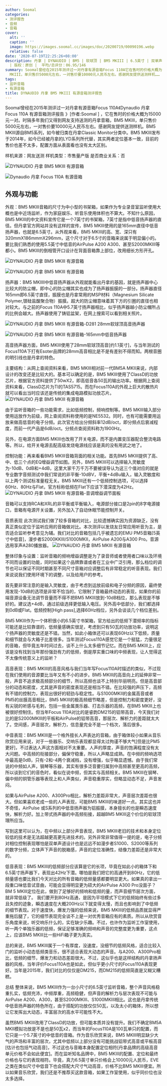 ```yaml
---
author: Soomal
categories:
- 测评报告
- 音频
- 音箱
cover:
  alt: ''
  caption: ''
  image: https://images.soomal.cc/images/doc/20200719/00090196.webp
  relative: false
date: '2020-07-19T22:25:26+08:00'
description: 丹拿 | DYNAUDIO | BM5 | 软球顶 | BM5 MKIII | 6.5英寸 | 双单声道 | 源自：w w w.soomal.com
  | 版权：原创 |  平均/总评分：06.95/146
summary: Soomal曾经在2015年测评过一对丹拿有源音箱Focus 110A它在售时的价格大概为15000元一对。时隔多年我们又得到网友支持送测的丹拿音箱，BM5
  MKIII，单只售价5000元左右，一对售价要10000元人民币左右。感谢网友提供送测样机……
tags:
- 监听音箱
- 有源音箱
title: DYNAUDIO 丹拿 BM5 MKIII 有源音箱测评报告
---
```


Soomal曾经在2015年测评过一对丹拿有源音箱Focus 110A《Dynaudio 丹拿 Focus 110A 有源音箱测评报告 》[作者:Soomal ]
，它在售时的价格大概为15000元一对。时隔多年我们又得到网友支持送测的丹拿音箱，BM5 MKIII，单只售价5000元左右，一对售价要10000元人民币左右。感谢网友提供送测样机。BM5 MKIII源自BM5系列，如今被归类在丹拿Classic Monitor分类中。BM5 MKIII发布于2014年，如今已经被丹拿的LYD系列所代替，其实两者定位基本一致，目前的售价也差不太多，配置方面从表面看也没有太大区别。



样机来源：网友送测
样机类型：市售量产版
是否商业关系：否



![DYNAUDIO 丹拿 BM5 MKIII 有源音箱](https://images.soomal.cc/images/doc/20200714/00090128_01.webp)



![Dynaudio 丹拿 Focus 110A 有源音箱](https://images.soomal.cc/images/doc/20150421/00051027_01.webp)



## 外观与功能



外观：BM5 MKIII音箱的尺寸为中小型的书架箱，如果作为专业录音室监听使用大概也是中近场监听，作为家庭娱乐、听音乐使用体积也不算大。不知什么原因，BM5 MKIII的中文资料宣传它是一个7英寸的书架箱，7英寸是指中低音扬声器的直径。但丹拿官方网站并没有这样的宣传，BM5 MKIII使用的是165mm直径中低音扬声器，也就是6.5英寸。从外观来看，BM5 MKIII的高、宽、深只有320mmX186mmmX296mm，这个尺寸对于6.5寸的音箱来说属于明显偏小的。要比我们熟悉的使用5.5英寸中低音的AirPulse A200 A300、甚至S2000MKIII等都小。BM5 MKIII的倒相管开口设计在背面音箱靠上部位，改用细长方形开孔。



![DYNAUDIO 丹拿 BM5 MKIII 有源音箱](https://images.soomal.cc/images/doc/20200714/00090127_01.webp)



![DYNAUDIO 丹拿 BM5 MKIII 有源音箱](https://images.soomal.cc/images/doc/20200714/00090131_01.webp)



扬声器：BM5 MKIIII中低音扬声器从外观就能看出丹拿的基因，就是扬声器中心比较大的防尘帽，即中心的防尘帽其实也成为了扬声器振膜的一部分。扬声器直径165mm即6.5英寸直径，振膜也是丹拿常用的MSP材料（Magnesium Silicate Polymer,镁硅盐酸聚合物）振膜。超大的防尘帽意味着其下方的引圈的直径也相对较大。与之前的Focus 110A中5.7英寸扬声器相比，似乎扬声器越小防尘帽所占的比例会越大。扬声器使用了铸铝盆架，在网上搜索可以看到相关照片。



![DYNAUDIO 丹拿 BM5 MKIII 有源音箱-D281 28mm软球顶高音扬声器](https://images.soomal.cc/images/doc/20200714/00090133_01.webp)



![DYNAUDIO 丹拿 BM5 MKIII 有源音箱-165mm中低音扬声器](https://images.soomal.cc/images/doc/20200714/00090135_01.webp)



高音扬声器方面，BM5 MKIII使用了28mm软球顶高音[约1.1英寸]，与当年测试的Focus110A下打有Esoter品牌的28mm高音相比是不是有差别不得而知。两根音圈的明引线也是丹拿的特色。

主要结构：从网上查阅资料来看，BM5 MKIII相对前一代BM5A MKII来说，内部设计的改变还是比较大的。基本可以确定的是，BM5 MKIII使用了ClassD的功放芯片，根据官方资料提供了50wX2，即高低音各50瓦的输出功率。根据网上查阅资料来看，ClassD芯片为TI的TAS5715。而在Focus110A的外观上巨大的散热片就可以看出当时应该还是传统的集成电路模拟功放芯片。
![DYNAUDIO 丹拿 BM5 MKIII 有源音箱](https://images.soomal.cc/images/doc/20200714/00090138.webp)





由于监听音箱的一些功能需求，比如低频控制，频响控制等。BM5 MKIII输入部分使用运放作为前级，网上查阅资料称使用的是NE5532。同时，也有可能需要用运放来做高低音的电子分频。此次官方给出分频斜率12dB/oct，即分频点后衰减程度，而前一代产品是6dB/oct。分频点查阅资料称为1900Hz。

另外，在电源方面BM5 MKIII也改用了开关电源，而不是内置变压器配合整流电路等。所以，给开关电源去配高级发烧电源线应该是真的没有用武之地了。

控制功能：再来看看BM5 MKIII音箱背面的相关功能。首先BM5 MKIII提供了高、中、低三个点的EQ增益调节如图。另外，BM5 MKIII可以选择输入灵敏度为-10dB、0dB和+4dB，这里大家千万千万不要被误导认为这三个值对应的就是专业数字音频测试中我们常说的非平衡-10dBV，平衡+4dBu输入，输入灵敏度和以上两个测试标准量程无关。BM5 MKIII还有一个低频控制选项，可以选择60Hz、80Hz与Flat，官方标称低频在Flat下应该下潜深度为42Hz。
![DYNAUDIO 丹拿 BM5 MKIII 有源音箱-音调增益调节面板](https://images.soomal.cc/images/doc/20200714/00090140.webp)




音箱可以支持RCA和XRL的非平衡或平衡输入，电源部分接口是2pin的8字电源接口，音箱有电源开关设置，另外加入了自动休眠节能控制开关。

音质表现
此次测试我们做了较多音箱的对比，比较遗憾确实因为资源缺乏，没有真正类似定位于监听应用的音箱做对比。本次测评以发烧友日常应用听音为主，是否适合监听参考意见为辅。我们对比的音箱包括几乎被遗忘的EMU PM5音箱[5英寸中低音]，漫步者S2000KKIII/S1000MKII，AirPulse A200与A300 Pro。音源选用享声A280播放器。
![DYNAUDIO 丹拿 BM5 MKIII 有源音箱](https://images.soomal.cc/images/doc/20200714/00090132.webp)




整体印象与设置：监听音箱的频响增益调整是为了录音师或者使用者口味以及环境不同而设置的功能，同时如果这个品牌靠谱或者在工业中广泛引用，那么档位的调节也可以保证不同时期甚至不同尺寸音箱对应调整后有非常稳定的听音表现。我们来说说我们使用环境下的调整，以及给用户的参考。

首先要非常注意的是输入灵敏度，由于考虑到运放前级和电子分频的原因，最终使用发现-10dB的选项是非常不恰当的，它限制了音箱最终动态的表现，如果你的前端音源设备无法调节音量而不得不把BM5 MKIII放到-10dB档位，那么表现是不够好的。建议选+4dB，通过前级选择更低输入电压。另外高中低部分，我们都选择到0dB或Flat。低频控制[High pass],选择60Hz档位，另外会谈谈几个档位差别。

BM5 MKIII作为一个体积很小的6.5英寸书架箱，官方给出的低频下潜频率的指标可能还是比较靠谱的，低频量感确实很足，考虑到只有50瓦的功放功率，说明这个扬声器的灵敏度还是不错。当然，如此小箱体还可以表现60Hz以下低频，质量和细节就会与大箱子比差很多。当年测试Focus110A感觉它是一个挺猛，力量很足的音箱，但毕竟五年时间过去，谈不上什么太多细节记忆。而在BM5 MKIII上，应该是没有找到当年那份强劲有力的低频，倒是厚实重口味的中频表现，让人觉得这不太像传统意义上的监听？

高音表现：BM5 MKIII的高音风格与我们当年写Focus110A时描述的类似，不过现在我们使用的音源要比当年又有不小的进步。BM5 MKIII的高音向上的延伸非常一般，声音不追求极高频部分的细节，所以高频也谈不上特别华丽明亮。但是高音部分的动态和密度，尤其是声音的密度表现还是相当不错。在比较强的声压下，高频有不错的控制力，表现出很好的韧劲与稳定性。与S1000MKII的金属高音或者PM5的丝膜高音相比，BM5 MKIII的极高频细节略差，但是控制力和密度更好，没有尖锐的听感与毛刺，包括一些金属类乐器、打击乐器的高频，在BM5 MKIII上也被很好控制住。但当年Focus 110A对比的是睿韵DM215的铝带高音，今天我们对比的是S2000MKIII的平板和AirPulse的铝带高音，那层次、解析力的差距就太大了。空间感，声音层次，解析力，信息量完全不是一个档次，落后很多。

中音表现：BM5 MKIII是一个格外擅长人声表达的音箱，由于箱体较小如果从音乐欣赏应用来说，对于一些器乐、交响乐表现都显得太过拘谨不够大气[但是比PM5更好]，不过表达人声这方面相对不太重要。人声的厚度，声音的饱满程度没有太大问题。中高频的衔接部分，偏保守稳重，所以人声略显成熟。在中频的频响选项中最高是0dB，只有-2和-4两个衰减档，没有增强，似乎略显遗憾。由于我们常说的中频如人声，钢琴等乐器，其实有很多泛音要归属到中高频甚至更高的高频，所以谈到它们的音色时，看似在说中频，但其实与高频相关。BM5 MKIII在钢琴、偏中频的铜管乐器等表现上和人声类似，声音稳重厚实，但略显动态不足，声音发闷。

如果与AirPulse A200、A300Pro相比，解析力差距非常大，声音层次差距也很大。但如果喜欢老成一些的人声表现，可能BM5 MKIII的味道好一点。其实这也并不奇怪，AirPulse 或S系列的中低音扬声器为铝振膜，本身擅长的也是瞬态速度快，解析力好。加上带式扬声器的中高频衔接，超越BM5 MKIII这个价位的软球顶理所应当。

写到这里可以认为，在中频以上部分声音表现，BM5 MKIII老旧的技术和本身定位较低的技术是无法超越更高更先进技术的。另外非常非常值得一提的是，电子分频对相位控制表现哪怕是双单声道设计也是远远不如漫步者S1000、S2000等系列的数字分频，立体声下声音的脱箱感，声音的定位准确性，结像力差距还是非常大的。

低音表现：BM5 MKIII的低频部分应该算是它的长项，毕竟在如此小的箱体下和6.5英寸扬声器下，表现出42Hz下潜。哪怕是我们把它的高通开到80Hz，它的低频量感也要比我们今天对比的所有音箱的低频量感都要明显更大。如果真的拿出一段重口味低音试音曲，可能会显得明显更为硕大的AirPulse A300 Pro没面子？BM
5 MKIII定位在此，做到了足够好的频响和低频的量，而声音细节层次方面，就非常低级了。
我们要开到80Hz高通，是因为平坦模式下它的低频始终有些过多且失控的迹象，瞬态速度在大概200Hz以下就变得太慢，而且也影响到了中低频的细节表现。对于速度快，爆发力强的低频来说，BM5 MKIII的低频品质就显得严重拖后腿了，它的细节表现完全谈不上是一对优秀音箱应有的素质。所以从欣赏音乐角度来说，听交响乐什么的，实在缺少乐趣。不过，也许作为监听工作室使用，听一两个单独乐器的低频，保证足够准确的频响和声音的完整度更为重要，这点上，应该BM5 MKIII比一些HiFi箱子更为真实。

总的来说，BM5 MKIII属于一个有厚度，没速度，没细节的低频风格，适合比较入门的监听小动态低频类音乐，很不适合表现大动态的声音。与A200、A300Pro相比，低频的细节，爆发力和动态差距很大。不过，这似乎也是这样结构的丹拿扬声器的风格，当年评价Focus110A也是如此，但似乎更小尺寸的Focus110A表现更好。当年是2015年，我们对比的仅仅是DM215，而DM215的低频简直是又糊又糟糕。

总结
整体来说，BM5 MKIII作为一台小尺寸的6.5英寸监听音箱，整个声音风格稳重扎实，低频充沛，中频厚重，高频稳健，但声音的解析力与层次表现不可能与AirPulse A200、A300，甚至S2000MKIII、S1000MKIII相比。这也是丹拿传统中低音扬声器的特色所在，由于搭配的功放仅仅50瓦，以及太小的箱体，所以想让它发挥出大动态，丰富层次的高水平可能性不大。

虽然BM5 MKIII改用了ClassD的功放，但可能本质并没有提升。我们不确定BM5A MKII模拟功放是不是也是50瓦x2，而当年的Focus110A是100瓦单只的配置，而它只是一个5.7英寸的中低音的音箱。作为音乐欣赏来说，BM5 MKIII明显缺少大气的声场和丰富的层次，尤其中低频以上部分没有可能挑战铝带式高音或平板高音[估计也包括气动高音]，不过这也与音箱本身配置定位相符[丹拿品牌的高级高音单元价格不会如此便宜]。而在监听知名品牌中，BM5 MKIII的配置、定位和最终价格也与它的表现相符。毕竟，真力6.5英寸单只价格会上10000元人民币，EVE之类在类似尺寸中低音下也会搭配大尺寸气动高音，价格不比BM5 MKIII便宜。所以如果音乐欣赏，我们还是不推荐买这款音箱，如果工作室使用，似乎同价位也没太多选择。